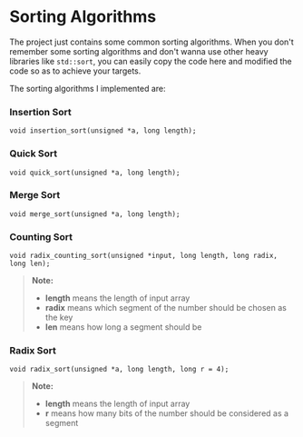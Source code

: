 Sorting Algorithms
==========================

The project just contains some common sorting algorithms. When you don't remember some sorting algorithms and don't wanna use other heavy libraries like `std::sort`, you can easily copy the code here and modified the code so as to achieve your targets.

The sorting algorithms I implemented are:

### Insertion Sort
```
void insertion_sort(unsigned *a, long length);
```
### Quick Sort
```
void quick_sort(unsigned *a, long length);
```
### Merge Sort
```
void merge_sort(unsigned *a, long length);
```
### Counting Sort
```
void radix_counting_sort(unsigned *input, long length, long radix, long len);
```
> **Note:**
> - **length** means the length of input array
> - **radix** means which segment of the number should be chosen as the key
> - **len** means how long a segment should be

### Radix Sort
```
void radix_sort(unsigned *a, long length, long r = 4);
```
> **Note:**
> - **length** means the length of input array
> - **r** means how many bits of the number should be considered as a segment
